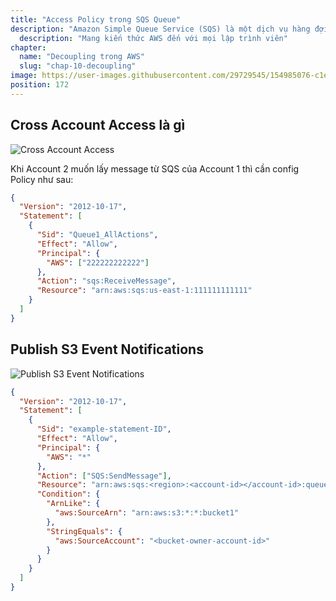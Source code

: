 ```yaml
---
title: "Access Policy trong SQS Queue"
description: "Amazon Simple Queue Service (SQS) là một dịch vụ hàng đợi (queue) lưu trữ message nhanh chóng, đáng tin cậy, có khả năng mở rộng và quản lý một cách đầy đủ. Với SQS, bạn có thể gửi, nhận và lưu trữ message giữa các thành phần trong một phần mềm."
  description: "Mang kiến thức AWS đến với mọi lập trình viên"
chapter:
  name: "Decoupling trong AWS"
  slug: "chap-10-decoupling"
image: https://user-images.githubusercontent.com/29729545/154985076-c1e7036c-2d22-40e7-8ab3-2498892ae77a.png
position: 172
---
```


## Cross Account Access là gì

![Cross Account Access](https://user-images.githubusercontent.com/29729545/154985076-c1e7036c-2d22-40e7-8ab3-2498892ae77a.png)

Khi Account 2 muốn lấy message từ SQS của Account 1 thì cần config Policy như sau:

```json
{
  "Version": "2012-10-17",
  "Statement": [
    {
      "Sid": "Queue1_AllActions",
      "Effect": "Allow",
      "Principal": {
        "AWS": ["222222222222"]
      },
      "Action": "sqs:ReceiveMessage",
      "Resource": "arn:aws:sqs:us-east-1:111111111111"
    }
  ]
}
```

## Publish S3 Event Notifications

![Publish S3 Event Notifications](https://user-images.githubusercontent.com/29729545/154986346-ece71484-b90d-438c-bb01-edc8309052b7.png)

```json
{
  "Version": "2012-10-17",
  "Statement": [
    {
      "Sid": "example-statement-ID",
      "Effect": "Allow",
      "Principal": {
        "AWS": "*"
      },
      "Action": ["SQS:SendMessage"],
      "Resource": "arn:aws:sqs:<region>:<account-id></account-id>:queue1",
      "Condition": {
        "ArnLike": {
          "aws:SourceArn": "arn:aws:s3:*:*:bucket1"
        },
        "StringEquals": {
          "aws:SourceAccount": "<bucket-owner-account-id>"
        }
      }
    }
  ]
}
```
